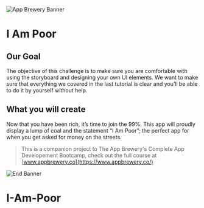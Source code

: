 
![App Brewery Banner](Documentation/AppBreweryBanner.png)

#  I Am Poor

## Our Goal

The objective of this challenge is to make sure you are comfortable with using the storyboard and designing your own UI elements. We want to make sure that everything we covered in the last tutorial is clear and you’ll be able to do it by yourself without help.

## What you will create

Now that you have been rich, it’s time to join the 99%. This app will proudly display a lump of coal and the statement “I Am Poor”; the perfect app for when you get asked for money on the streets. 

>This is a companion project to The App Brewery's Complete App Developement Bootcamp, check out the full course at [www.appbrewery.co](https://www.appbrewery.co/)

![End Banner](Documentation/readme-end-banner.png)
# I-Am-Poor
